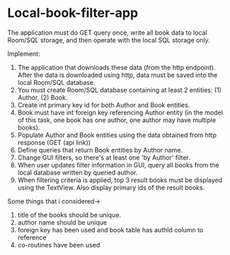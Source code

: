 # Local-book-filter-app

The application must do GET query once, write all book data to local Room/SQL storage, and then operate with the local SQL storage only.

Implement:
1. The application that downloads these data (from the http endpoint). After the data is downloaded using http, data must be saved into the local Room/SQL database.
2. You must create Room/SQL database containing at least 2 entities: (1) Author, (2) Book.
3. Create int primary key id for both Author and Book entities.
4. Book must have int foreign key referencing Author entity (in the model of this task, one book has one author, one author may have multiple books).
5. Populate Author and Book entities using the data obtained from http response (GET (api link))
6. Define queries that return Book entities by Author name.
7. Change GUI filters, so there's at least one 'by Author' filter.
8. When user updates filter information in GUI, query all books from the local database written by queried author.
9. When filtering criteria is applied, top 3 result books must be displayed using the TextView. Also display primary ids of the result books.


Some things that i considered-> 
1. title of the books should be unique.
2. author name should be unique
3. foreign key has been used and book table has authId column to reference
4. co-routines have been used
